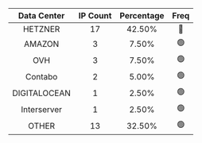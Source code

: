 | Data Center | IP Count | Percentage | Freq |
|:------------:|:--------:|:-----------:|:-----:|
| HETZNER | 17 | 42.50% | 🔴 |
| AMAZON | 3 | 7.50% | 🟢 |
| OVH | 3 | 7.50% | 🟢 |
| Contabo | 2 | 5.00% | 🟢 |
| DIGITALOCEAN | 1 | 2.50% | 🟢 |
| Interserver | 1 | 2.50% | 🟢 |
| OTHER | 13 | 32.50% | 🟢 |